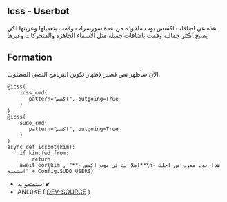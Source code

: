 ## Icss - Userbot

هذه هي اضافات اكسس بوت ماخوذه من عدة سورسرات وقمت بتعديلها وعربتها لكي يصبح ﭑڪثر جماليه وقمت باضافات جميله مثل الاسماء الجاهزه والمتحركات وغيرها 

## Formation

الآن سأظهر نص قصير لإظهار تكوين البرنامج النصي المطلوب.
```python3
@icss(
    icss_cmd(
       pattern="اكسس", outgoing=True
    )
)
@icss(
    sudo_cmd(
       pattern="اكسس", outgoing=True
    )
)
async def icsbot(kim):
    if kim.fwd_from:
        return
    await eor(kim , "**- اهلا بك في بوت اكسس**\n- هذا بوت معرب من اجلك استمتع" + Config.SUDO_USERS)
```

- استمتعو به 💕
- ANL0KE ( [DEV-SOURCE](https://t.me/rruuurr) )
